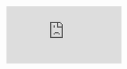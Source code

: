 <div class='embed-container'><iframe src='http://www.youtube.com/embed/3u6Fas3-CMM?showinfo=0' frameborder='0' allowfullscreen></iframe></div>
